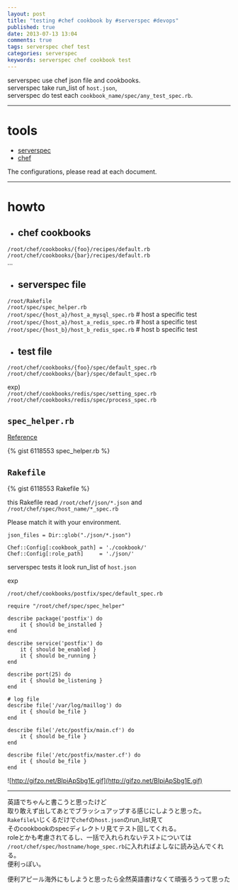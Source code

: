 ```yaml
---
layout: post
title: "testing #chef cookbook by #serverspec #devops"
published: true
date: 2013-07-13 13:04
comments: true
tags: serverspec chef test
categories: serverspec
keywords: serverspec chef cookbook test
---
```


serverspec use chef json file and cookbooks.  
serverspec take run_list of `host.json`,  
serverspec do test each `cookbook_name/spec/any_test_spec.rb`.  

---

# tools

- [serverspec](http://serverspec.org/)
- [chef](http://www.opscode.com/chef/)

The configurations, please read at each document.

---

# howto

- ## chef cookbooks
 `/root/chef/cookbooks/{foo}/recipes/default.rb`
 `/root/chef/cookbooks/{bar}/recipes/default.rb`  
 ...

- ## serverspec file
 `/root/Rakefile`  
 `/root/spec/spec_helper.rb`  
 `/root/spec/{host_a}/host_a_mysql_spec.rb`   # host a specific test
 `/root/spec/{host_a}/host_a_redis_spec.rb`   # host a specific test
 `/root/spec/{host_b}/host_b_redis_spec.rb`   # host b specific test

- ## test file
 `/root/chef/cookbooks/{foo}/spec/default_spec.rb`  
 `/root/chef/cookbooks/{bar}/spec/default_spec.rb`  

 exp)  
 `/root/chef/cookbooks/redis/spec/setting_spec.rb`  
 `/root/chef/cookbooks/redis/spec/process_spec.rb`  

## `spec_helper.rb`

[Reference](http://serverspec.org/advanced_tips.html)

{% gist 6118553 spec_helper.rb %}

## `Rakefile`

{% gist 6118553 Rakefile %}

this Rakefile read `/root/chef/json/*.json` and `/root/chef/spec/host_name/*_spec.rb`

Please match it with your environment.

```
json_files = Dir::glob("./json/*.json")
 
Chef::Config[:cookbook_path] = './cookbook/'
Chef::Config[:role_path]     = './json/'
```
  
serverspec tests it look run_list of `host.json`

exp

`/root/chef/cookbooks/postfix/spec/default_spec.rb`

```
require "/root/chef/spec/spec_helper"

describe package('postfix') do
    it { should be_installed }
end

describe service('postfix') do
    it { should be_enabled }
    it { should be_running }
end

describe port(25) do
    it { should be_listening }
end

# log file
describe file('/var/log/maillog') do
    it { should be_file }
end

describe file('/etc/postfix/main.cf') do
    it { should be_file }
end

describe file('/etc/postfix/master.cf') do
    it { should be_file }
end
```

![http://gifzo.net/BIpiApSbg1E.gif](http://gifzo.net/BIpiApSbg1E.gif)

---

英語でちゃんと書こうと思ったけど  
取り敢えず出してあとでブラッシュアップする感じにしようと思った。  
`Rakefile`いじくるだけで`chef`の`host.json`のrun_list見て  
そのcookbookのspecディレクトリ見てテスト回してくれる。  
roleとかも考慮されてるし、一括で入れられないテストについては  
`/root/chef/spec/hostname/hoge_spec.rb`に入れればよしなに読み込んでくれる。  
便利っぽい。  
  
便利アピール海外にもしようと思ったら全然英語書けなくて頑張ろうって思った
